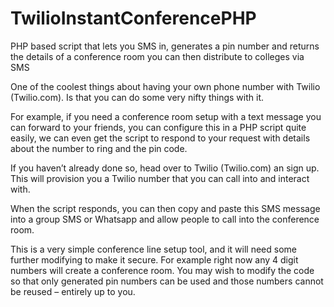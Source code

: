 TwilioInstantConferencePHP
==========================

PHP based script that lets you SMS in, generates a pin number and returns the details of a conference room you can then distribute to colleges via SMS

One of the coolest things about having your own phone number with Twilio (Twilio.com). Is that you can do some very nifty things with it.

For example, if you need a conference room setup with a text message you can forward to your friends, you can configure this in a PHP script quite easily, we can even get the script to respond to your request with details about the number to ring and the pin code.

If you haven’t already done so, head over to Twilio (Twilio.com) an sign up. This will provision you a Twilio number that you can call into and interact with.

When the script responds, you can then copy and paste this SMS message into a group SMS or Whatsapp and allow people to call into the conference room.

This is a very simple conference line setup tool, and it will need some further modifying to make it secure. For example right now any 4 digit numbers will create a conference room. You may wish to modify the code so that only generated pin numbers can be used and those numbers cannot be reused – entirely up to you.
